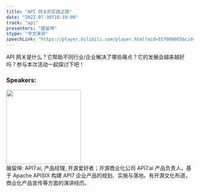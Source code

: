 ```yaml
---
title: "API 网关的实践之路"
date: "2022-07-30T16:10:00"
track: "api"
presenters: "展留坤"
stype: "中文演讲"
speechLink: "https://player.bilibili.com/player.html?aid=557006065&cid=805882917&page=1"
---
```

API 网关是什么？它帮助不同行业/企业解决了哪些痛点？它的发展会越来越好吗？参与本次活动一起探讨下吧！
 ### Speakers: 
 <img src="images/speaker/1186.png" width="200" /><br>展留坤: API7.ai, 产品经理, 开源爱好者；开源商业化公司 API7.ai 产品负责人，基于 Apache APISIX 构建 API7 企业产品的规划、实施与落地。有开源文化布道，商业化产品宣传等方面的演讲经历。

 